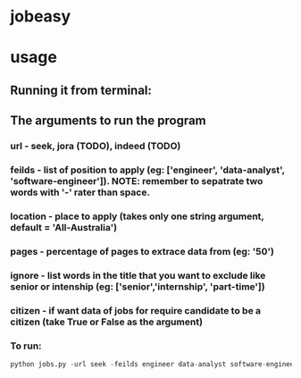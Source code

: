 # jobeasy

# usage 

## Running it from terminal:
## The arguments to run the program
### url - seek, jora (TODO), indeed (TODO)
### feilds - list of position to apply (eg: ['engineer', 'data-analyst', 'software-engineer']). NOTE: remember to sepatrate two words with '-' rater than space.
### location - place to apply (takes only one string argument, default = 'All-Australia')
### pages - percentage of pages to extrace data from (eg: '50')
### ignore - list words in the title that you want to exclude like senior or intenship (eg: ['senior','internship', 'part-time'])
### citizen - if want data of jobs for require candidate to be a citizen (take True or False as the argument)
### To run: 
```python
python jobs.py -url seek -feilds engineer data-analyst software-engineer -location All-Australia -pages 50 -ignore senior internship part-time -citizen False
```